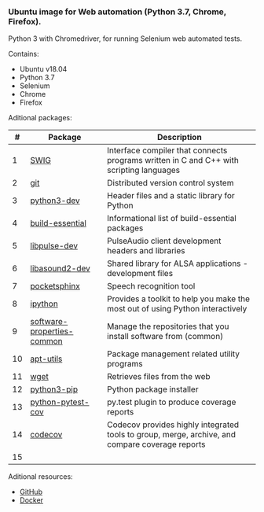 ### Ubuntu image for Web automation (Python 3.7, Chrome, Firefox).

Python 3 with Chromedriver, for running Selenium web automated tests.

Contains:

- Ubuntu v18.04
- Python 3.7
- Selenium
- Chrome
- Firefox

Aditional packages:

| #  | Package                               |                                      Description                                        |
| -- | ------------------------------------- | --------------------------------------------------------------------------------------- | 
| 1  | [SWIG](http://www.swig.org/exec.html) | Interface compiler that connects programs written in C and C++ with scripting languages | 
| 2  | [git](https://git-scm.com/)           | Distributed version control system                                                      |
| 3  | [python3-dev](https://packages.debian.org/stable/python3-dev)| Header files and a static library for Python                     |
| 4  | [build-essential](https://packages.ubuntu.com/bionic/build-essential)| Informational list of build-essential packages           |
| 5  | [libpulse-dev](https://packages.ubuntu.com/bionic/libpulse-dev)| PulseAudio client development headers and libraries            |
| 6  | [libasound2-dev](https://packages.ubuntu.com/bionic/libasound2-dev)| Shared library for ALSA applications - development files   |
| 7  | [pocketsphinx](https://packages.ubuntu.com/bionic/pocketsphinx)| Speech recognition tool                                        |
| 8  | [ipython](https://pypi.org/project/ipython/)| Provides a toolkit to help you make the most out of using Python interactively    |
| 9  | [software-properties-common](https://packages.ubuntu.com/bionic/software-properties-common)| Manage the repositories that you install software from (common)|
| 10 | [apt-utils](https://packages.ubuntu.com/bionic/apt-utils)| Package management related utility programs                          |
| 11 | [wget](https://packages.ubuntu.com/bionic/wget)| Retrieves files from the web                                                   |
| 12 | [python3-pip](https://packages.ubuntu.com/bionic/python3-pip)| Python package installer                                         |
| 13 | [python-pytest-cov](https://packages.ubuntu.com/bionic/python-pytest-cov)| py.test plugin to produce coverage reports           |
| 14 | [codecov](https://codecov.io/)| Codecov provides highly integrated tools to group, merge, archive, and compare coverage reports |
| 15 | []()|                                        |

Aditional resources:

- [GitHub](https://github.com/ikostan/ubuntu_python_3.7_selenium/)
- [Docker](https://hub.docker.com/repository/docker/ikostan/ubuntu_python_3.7_selenium)
